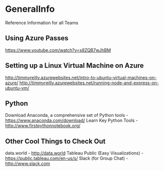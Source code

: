 # GeneralInfo
Reference Information for all Teams

## Using Azure Passes
https://www.youtube.com/watch?v=s8ZQB7wJhBM 

## Setting up a Linux Virtual Machine on Azure
http://timmyreilly.azurewebsites.net/intro-to-ubuntu-virtual-machines-on-azure/
http://timmyreilly.azurewebsites.net/running-node-and-express-on-ubuntu-vm/ 

## Python
Download Anaconda, a comprehensive set of Python tools - https://www.anaconda.com/download/
Learn Key Python Tools - http://www.firstpythonnotebook.org/

## Other Cool Things to Check Out
data.world - http://data.world
Tableau Public (Easy Visualizations) - https://public.tableau.com/en-us/s/
Slack (for Group Chat) - http://www.slack.com
